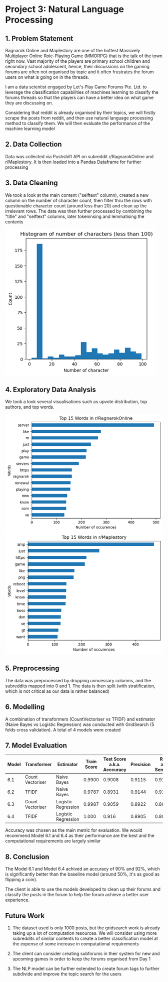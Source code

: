 # Project 3: Natural Language Processing

## 1. Problem Statement

Ragnarok Online and Maplestory are one of the hottest Massively Multiplayer Online Role-Playing Game (MMORPG) that is the talk of the town right now. Vast majority of the players are primary school children and secondary school adolescent, hence, their discussions on the gaming forums are often not organised by topic and it often frustrates the forum users on what is going on in the threads.

I am a data scientist engaged by Let's Play Game Forums Pte. Ltd. to leverage the classification capabilities of machines learning to classify the forums threads so that the players can have a better idea on what game they are discussing on.

Considering that reddit is already organised by their topics, we will firstly scrape the posts from reddit, and then use natural language processing method to classify them. We will then evaluate the performance of the machine learning model

## 2. Data Collection

Data was collected via Pushshift API on subreddit r/RagnarokOnline and r/Maplestory. It is then loaded into a Pandas Dataframe for further processing

## 3. Data Cleaning

We took a look at the main content ("selftext" column), created a new column on the number of character count, then filter thru the rows with questionable character count (around less than 20) and clean up the irrelevant rows. The data was then further processed by combining the "title" and "selftext" columns, later tokeninsing and lemmatising the contents

![Num of Char](images/character_count.png "num of char")

## 4. Exploratory Data Analysis

We took a look several visualisations such as upvote distribution, top authors, and top words.

![Top RO words](images/ro_top_15_words.png "top ro")
![Top maple words](images/maple_top_15_words.png "top maple")

## 5. Preprocessing

The data was preprocessed by dropping unncessary columns, and the subreddits mapped into 0 and 1. The data is then split (with stratification, which is not critical as our data is rather balanced)

## 6. Modelling

A combination of transformers (CountVectoriser vs TFIDF) and estimator (Naive Bayes vs Logistic Regression) was conducted with GridSearch (5 folds cross validation). A total of 4 models were created

## 7. Model Evaluation
|Model|Transformer|Estimator|Train Score|Test Score a.k.a. Acccuracy|Precision|Recall a.k.a. Sensitivity|
|---|---|---|---|---|---|---|
|6.1|Count Vectoriser|Naive Bayes|0.9900|0.9008|0.9115|0.9133|
|6.2|TFIDF|Naive Bayes|0.9787|0.8931|0.9144|0.9184|
|6.3|Count Vectoriser|Logistic Regression|0.9987|0.9059|0.8922|0.8878|
|6.4|TFIDF|Logistic Regression|1.000|0.916|0.8905|0.8827|

Accuracy was chosen as the main metric for evaluation. We would recommend Model 6.1 and 6.4 as their performance are the best and the computational requirements are largely similar

## 8. Conclusion

The Model 6.1 and Model 6.4 achived an accuracy of 90% and 92%, which is significantly better than the baseline model (around 50%, it's as good as flipping a coin).

The client is able to use the models developed to clean up their forums and classify the posts in the forum to help the forum achieve a better user experience.

## Future Work

1. The dataset used is only 1000 posts, but the gridsearch work is already taking up a lot of computation resources. We will consider using more subreddits of similar contents to create a better classification model at the expense of some increase in computational requirements

2. The client can consider creating subforums in their system for new and upcoming games in order to keep the forums organised from Day 1

3. The NLP model can be further extended to create forum tags to further subdivide and improve the topic search for the users